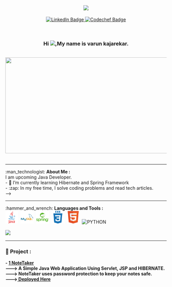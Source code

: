 <div id="header" align="center">
  <img src="https://media.giphy.com/media/M9gbBd9nbDrOTu1Mqx/giphy.gif" width="100"/>
<br><br>
<div id="badges" align="center">
  <a href="https://www.linkedin.com/in/varun-kajrekar-6618b71bb">
    <img src="https://img.shields.io/badge/LinkedIn-blue?style=for-the-badge&logo=linkedin&logoColor=white" alt="LinkedIn Badge" width="150px" heigth = "50px"/>
  </a>
  <a href="https://www.codechef.com/users/varun7890">
    <img src="https://img.shields.io/badge/CodeChef-%23964B00.svg?style=for-the- badge&logo=CodeChef&logoColor=white" alt="Codechef Badge" width="150px" heigth = "50px"/>
  </a>
</div>
  <br>
    <img src="https://komarev.com/ghpvc/?username=varun-kajarekar&style=flat-square&color=blue" alt=""/>
<h3>
  Hi <img src="https://media.giphy.com/media/hvRJCLFzcasrR4ia7z/giphy.gif" width="30px"/>,My name is varun kajarekar. 
</h3>
 </div>
 <br>
 <div align="center">
  <img src="https://user-images.githubusercontent.com/91301190/151705240-36c37172-ef77-4fde-baec-49f948251f01.jpg" width="600" height="300"/>
</div>
<br><hr>
:man_technologist: <b>About Me :</b><br>
I am upcoming Java Developer.<br>
- 🌱 I’m currently learning Hibernate and Spring Framework<br>
- :zap: In my free time, I solve coding problems and read tech articles.<br>
-->

<hr>
:hammer_and_wrench: <b>Languages and Tools :</b><br>
<div>
  <img src="https://github.com/devicons/devicon/blob/master/icons/java/java-original-wordmark.svg" title="Java" alt="Java" width="40" height="40"/>&nbsp;
    <img src="https://github.com/devicons/devicon/blob/master/icons/mysql/mysql-original-wordmark.svg" title="MySQL"  alt="MySQL" width="40" height="40"/>&nbsp;
    <img src="https://github.com/devicons/devicon/blob/master/icons/spring/spring-original-wordmark.svg" title="Spring" alt="Spring" width="40" height="40"/>&nbsp;
    <img src="https://github.com/devicons/devicon/blob/master/icons/css3/css3-plain-wordmark.svg"  title="CSS3" alt="CSS" width="40" height="40"/>&nbsp;
  <img src="https://github.com/devicons/devicon/blob/master/icons/html5/html5-original.svg" title="HTML5" alt="HTML" width="40" height="40"/>&nbsp;
  <img src="https://img.shields.io/badge/python-3670A0?style=for-the-badge&logo=python&logoColor=ffdd54" title="PYTHON" alt="PYTHON" width="100" height="40"/>&nbsp;
</div>
<br>
<img src="https://github-readme-stats.vercel.app/api/top-langs/?username=varun-kajarekar&layout=compact&theme=vision-friendly-dark)](https://github.com/anuraghazra/github-readme-stats"/>

<hr>
<h3>🌟 <b>Project :</h3>
  - <b><a href = "https://github.com/varun-kajarekar/NoteTaker"> 1 NoteTaker<a></b></br> 
  ---> A Simple Java Web Application Using Servlet, JSP and HIBERNATE.</br> 
  ---> NoteTaker uses password protection to keep your notes safe.</br>
  ---><b><a href = "http://3.108.198.35:8080/Notetaker_AWS/"> Deployed Here<a><b>
